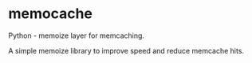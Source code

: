 # memocache
Python - memoize layer for memcaching.

A simple memoize library to improve speed and reduce memcache hits.
